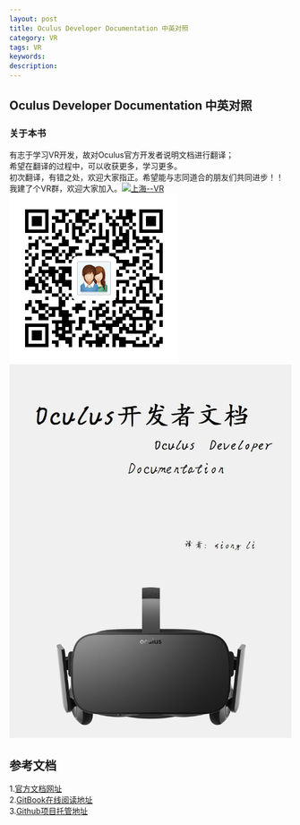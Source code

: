 ```yaml
---
layout: post
title: Oculus Developer Documentation 中英对照
category: VR
tags: VR
keywords: 
description: 
---
```

## Oculus Developer Documentation 中英对照

### 关于本书
有志于学习VR开发，故对Oculus官方开发者说明文档进行翻译；<br>
希望在翻译的过程中，可以收获更多，学习更多。<br>
初次翻译，有错之处，欢迎大家指正。希望能与志同道合的朋友们共同进步！！<br>
我建了个VR群，欢迎大家加入。<a target="_blank" href="http://shang.qq.com/wpa/qunwpa?idkey=f9ccc777d88992466dd49d1380d7c23a189e8c528db1a99631f9ec524c7a82a7"><img border="0" src="http://pub.idqqimg.com/wpa/images/group.png" alt="上海--VR" title="上海--VR"></a><br>
![1](/public/img/QRCode.png)
![1](/public/img/OculusDeveloperDocumentation.jpg)

## 参考文档
1.<a href="https://developer.oculus.com/documentation/" target="_blank">官方文档网址</a><br> 
2.<a href="https://demon74521.gitbooks.io/oculus-developer-documentation/content/" target="_blank">GitBook在线阅读地址</a><br>
3.<a href="https://github.com/demon7452/oculus-developer-documentation" target="_blank">Github项目托管地址</a><br>
